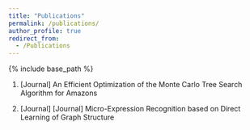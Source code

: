 ```yaml
---
title: "Publications"
permalink: /publications/
author_profile: true
redirect_from:
  - /Publications
---
```


{% include base_path %}

1. [Journal] An Efficient Optimization of the Monte Carlo Tree Search Algorithm for Amazons

2. [Journal] [Journal] Micro-Expression Recognition based on Direct Learning of Graph Structure
